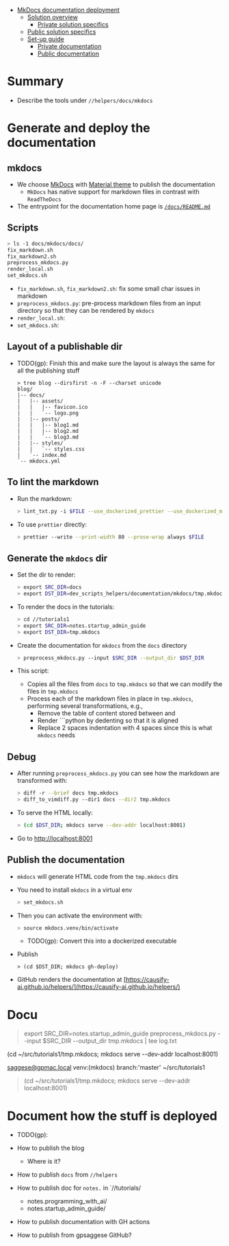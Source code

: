 <!-- toc -->

- [MkDocs documentation deployment](#mkdocs-documentation-deployment)
  * [Solution overview](#solution-overview)
    + [Private solution specifics](#private-solution-specifics)
  * [Public solution specifics](#public-solution-specifics)
  * [Set-up guide](#set-up-guide)
    + [Private documentation](#private-documentation)
    + [Public documentation](#public-documentation)

<!-- tocstop -->

# Summary
- Describe the tools under `//helpers/docs/mkdocs`

# Generate and deploy the documentation

## mkdocs
- We choose [MkDocs](https://www.mkdocs.org/) with
  [Material theme](https://squidfunk.github.io/mkdocs-material) 
  to publish the documentation
  - `MkDocs` has native support for markdown files in contrast with `ReadTheDocs`
- The entrypoint for the documentation home page is
  [`/docs/README.md`](/docs/README.md)

## Scripts

```bash
> ls -1 docs/mkdocs/docs/
fix_markdown.sh
fix_markdown2.sh
preprocess_mkdocs.py
render_local.sh
set_mkdocs.sh
```

- `fix_markdown.sh`, `fix_markdown2.sh`: fix some small char issues in markdown
- `preprocess_mkdocs.py`: pre-process markdown files from an input directory so
   that they can be rendered by `mkdocs`
- `render_local.sh`: 
- `set_mkdocs.sh`:

## Layout of a publishable dir

- TODO(gp): Finish this and make sure the layout is always the same for all the
  publishing stuff
  ```
  > tree blog --dirsfirst -n -F --charset unicode
  blog/
  |-- docs/
  |   |-- assets/
  |   |   |-- favicon.ico
  |   |   `-- logo.png
  |   |-- posts/
  |   |   |-- blog1.md
  |   |   |-- blog2.md
  |   |   `-- blog3.md
  |   |-- styles/
  |   |   `-- styles.css
  |   `-- index.md
  `-- mkdocs.yml
  ```

## To lint the markdown

- Run the markdown:
  ```bash
  > lint_txt.py -i $FILE --use_dockerized_prettier --use_dockerized_markdown_toc
  ```

- To use `prettier` directly:
  ```bash
  > prettier --write --print-width 80 --prose-wrap always $FILE
  ```

## Generate the `mkdocs` dir

- Set the dir to render:
  ```bash
  > export SRC_DIR=docs
  > export DST_DIR=dev_scripts_helpers/documentation/mkdocs/tmp.mkdocs
  ```

- To render the docs in the tutorials:
  ```bash
  > cd //tutorials1
  > export SRC_DIR=notes.startup_admin_guide
  > export DST_DIR=tmp.mkdocs
  ```

- Create the documentation for `mkdocs` from the `docs` directory
  ```bash
  > preprocess_mkdocs.py --input $SRC_DIR --output_dir $DST_DIR
  ```
- This script:
  - Copies all the files from `docs` to `tmp.mkdocs` so that we can modify the
    files in `tmp.mkdocs`
  - Process each of the markdown files in place in `tmp.mkdocs`, performing
    several transformations, e.g.,
     - Remove the table of content stored between <!-- toc --> and <!-- tocstop -->
     - Render ```python by dedenting so that it is aligned
     - Replace 2 spaces indentation with 4 spaces since this is what `mkdocs` needs

## Debug 

- After running `preprocess_mkdocs.py` you can see how the markdown are
  transformed with:
  ```bash
  > diff -r --brief docs tmp.mkdocs
  > diff_to_vimdiff.py --dir1 docs --dir2 tmp.mkdocs
  ```

- To serve the HTML locally:
  ```bash
  > (cd $DST_DIR; mkdocs serve --dev-addr localhost:8001)
  ```

- Go to [http://localhost:8001](http://localhost:8001)

## Publish the documentation

- `mkdocs` will generate HTML code from the `tmp.mkdocs` dirs

- You need to install `mkdocs` in a virtual env
  ```bash
  > set_mkdocs.sh
  ```

- Then you can activate the environment with:
  ```bash
  > source mkdocs.venv/bin/activate
  ```
  - TODO(gp): Convert this into a dockerized executable

- Publish 
  ```
  > (cd $DST_DIR; mkdocs gh-deploy)
  ```

- GitHub renders the documentation at [https://causify-ai.github.io/helpers/](https://causify-ai.github.io/helpers/)

# Docu

> export SRC_DIR=notes.startup_admin_guide
> preprocess_mkdocs.py --input $SRC_DIR --output_dir tmp.mkdocs | tee log.txt

(cd ~/src/tutorials1/tmp.mkdocs; mkdocs serve --dev-addr localhost:8001)

saggese@gpmac.local venv:(mkdocs) branch:'master' ~/src/tutorials1
> (cd ~/src/tutorials1/tmp.mkdocs; mkdocs serve --dev-addr localhost:8001)

# Document how the stuff is deployed

- TODO(gp):

- How to publish the blog
  - Where is it?

- How to publish `docs` from `//helpers`

- How to publish doc for `notes.` in `//tutorials/
  - notes.programming_with_ai/
  - notes.startup_admin_guide/

- How to publish documentation with GH actions

- How to publish from gpsaggese GitHub?
